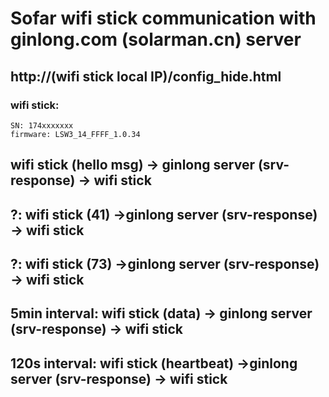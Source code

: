 # Sofar wifi stick communication with ginlong.com (solarman.cn) server

## http://(wifi stick local IP)/config_hide.html

### wifi stick:

    SN: 174xxxxxxx
    firmware: LSW3_14_FFFF_1.0.34

## wifi stick (hello msg) -> ginlong server (srv-response) -> wifi stick
## ?: wifi stick (41) ->ginlong server (srv-response) -> wifi stick
## ?: wifi stick (73) ->ginlong server (srv-response) -> wifi stick
## 5min interval: wifi stick (data) -> ginlong server (srv-response) -> wifi stick
## 120s interval: wifi stick (heartbeat) ->ginlong server (srv-response) -> wifi stick